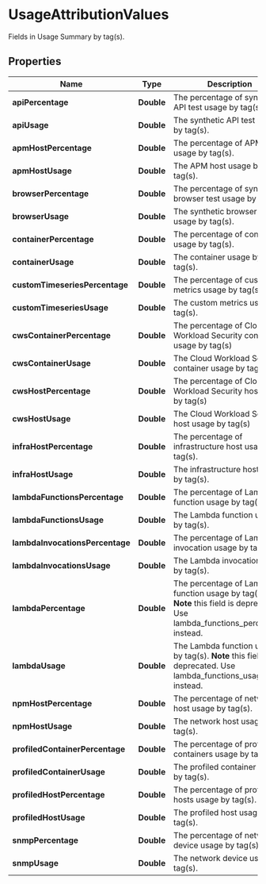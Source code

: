 

# UsageAttributionValues

Fields in Usage Summary by tag(s).

## Properties

Name | Type | Description | Notes
------------ | ------------- | ------------- | -------------
**apiPercentage** | **Double** | The percentage of synthetic API test usage by tag(s). |  [optional]
**apiUsage** | **Double** | The synthetic API test usage by tag(s). |  [optional]
**apmHostPercentage** | **Double** | The percentage of APM host usage by tag(s). |  [optional]
**apmHostUsage** | **Double** | The APM host usage by tag(s). |  [optional]
**browserPercentage** | **Double** | The percentage of synthetic browser test usage by tag(s). |  [optional]
**browserUsage** | **Double** | The synthetic browser test usage by tag(s). |  [optional]
**containerPercentage** | **Double** | The percentage of container usage by tag(s). |  [optional]
**containerUsage** | **Double** | The container usage by tag(s). |  [optional]
**customTimeseriesPercentage** | **Double** | The percentage of custom metrics usage by tag(s). |  [optional]
**customTimeseriesUsage** | **Double** | The custom metrics usage by tag(s). |  [optional]
**cwsContainerPercentage** | **Double** | The percentage of Cloud Workload Security container usage by tag(s) |  [optional]
**cwsContainerUsage** | **Double** | The Cloud Workload Security container usage by tag(s) |  [optional]
**cwsHostPercentage** | **Double** | The percentage of Cloud Workload Security host usage by tag(s) |  [optional]
**cwsHostUsage** | **Double** | The Cloud Workload Security host usage by tag(s) |  [optional]
**infraHostPercentage** | **Double** | The percentage of infrastructure host usage by tag(s). |  [optional]
**infraHostUsage** | **Double** | The infrastructure host usage by tag(s). |  [optional]
**lambdaFunctionsPercentage** | **Double** | The percentage of Lambda function usage by tag(s). |  [optional]
**lambdaFunctionsUsage** | **Double** | The Lambda function usage by tag(s). |  [optional]
**lambdaInvocationsPercentage** | **Double** | The percentage of Lambda invocation usage by tag(s). |  [optional]
**lambdaInvocationsUsage** | **Double** | The Lambda invocation usage by tag(s). |  [optional]
**lambdaPercentage** | **Double** | The percentage of Lambda function usage by tag(s).  **Note** this field is deprecated. Use lambda_functions_percentage instead. |  [optional]
**lambdaUsage** | **Double** | The Lambda function usage by tag(s).  **Note** this field is deprecated. Use lambda_functions_usage instead. |  [optional]
**npmHostPercentage** | **Double** | The percentage of network host usage by tag(s). |  [optional]
**npmHostUsage** | **Double** | The network host usage by tag(s). |  [optional]
**profiledContainerPercentage** | **Double** | The percentage of profiled containers usage by tag(s). |  [optional]
**profiledContainerUsage** | **Double** | The profiled container usage by tag(s). |  [optional]
**profiledHostPercentage** | **Double** | The percentage of profiled hosts usage by tag(s). |  [optional]
**profiledHostUsage** | **Double** | The profiled host usage by tag(s). |  [optional]
**snmpPercentage** | **Double** | The percentage of network device usage by tag(s). |  [optional]
**snmpUsage** | **Double** | The network device usage by tag(s). |  [optional]



